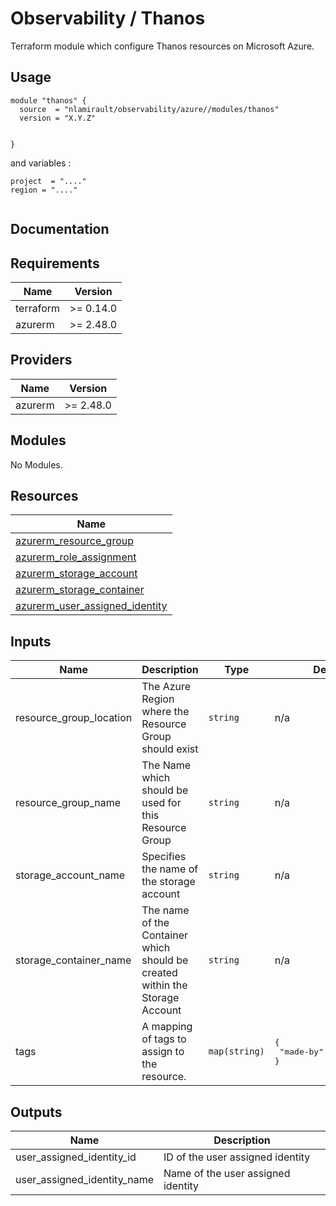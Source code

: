 # Observability / Thanos

Terraform module which configure Thanos resources on Microsoft Azure.

## Usage

```hcl
module "thanos" {
  source  = "nlamirault/observability/azure//modules/thanos"
  version = "X.Y.Z"


}
```

and variables :

```hcl
project  = "...."
region = "...."


```

## Documentation

<!-- BEGINNING OF PRE-COMMIT-TERRAFORM DOCS HOOK -->
## Requirements

| Name | Version |
|------|---------|
| terraform | >= 0.14.0 |
| azurerm | >= 2.48.0 |

## Providers

| Name | Version |
|------|---------|
| azurerm | >= 2.48.0 |

## Modules

No Modules.

## Resources

| Name |
|------|
| [azurerm_resource_group](https://registry.terraform.io/providers/hashicorp/azurerm/2.48.0/docs/resources/resource_group) |
| [azurerm_role_assignment](https://registry.terraform.io/providers/hashicorp/azurerm/2.48.0/docs/resources/role_assignment) |
| [azurerm_storage_account](https://registry.terraform.io/providers/hashicorp/azurerm/2.48.0/docs/resources/storage_account) |
| [azurerm_storage_container](https://registry.terraform.io/providers/hashicorp/azurerm/2.48.0/docs/resources/storage_container) |
| [azurerm_user_assigned_identity](https://registry.terraform.io/providers/hashicorp/azurerm/2.48.0/docs/resources/user_assigned_identity) |

## Inputs

| Name | Description | Type | Default | Required |
|------|-------------|------|---------|:--------:|
| resource\_group\_location | The Azure Region where the Resource Group should exist | `string` | n/a | yes |
| resource\_group\_name | The Name which should be used for this Resource Group | `string` | n/a | yes |
| storage\_account\_name | Specifies the name of the storage account | `string` | n/a | yes |
| storage\_container\_name | The name of the Container which should be created within the Storage Account | `string` | n/a | yes |
| tags | A mapping of tags to assign to the resource. | `map(string)` | <pre>{<br>  "made-by": "terraform"<br>}</pre> | no |

## Outputs

| Name | Description |
|------|-------------|
| user\_assigned\_identity\_id | ID of the user assigned identity |
| user\_assigned\_identity\_name | Name of the user assigned identity |
<!-- END OF PRE-COMMIT-TERRAFORM DOCS HOOK -->
